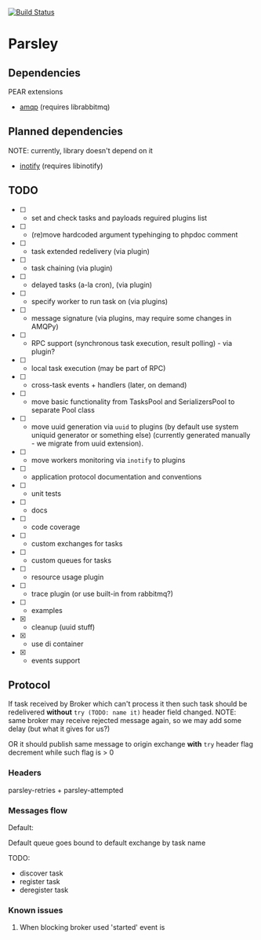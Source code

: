 [![Build Status](https://travis-ci.org/pinepain/parsley.png?branch=master)](https://travis-ci.org/pinepain/parsley)

Parsley
=======

Dependencies
------------

PEAR extensions

 - [amqp](http://pecl.php.net/package/amqp) (requires librabbitmq)

Planned dependencies
--------------------

NOTE: currently, library doesn't depend on it

 - [inotify](http://pecl.php.net/package/inotify) (requires libinotify)

TODO
----

- [ ] - set and check tasks and payloads reguired plugins list

- [ ] - (re)move hardcoded argument typehinging to phpdoc comment
- [ ] - task extended redelivery (via plugin)
- [ ] - task chaining (via plugin)
- [ ] - delayed tasks (a-la cron), (via plugin)
- [ ] - specify worker to run task on (via plugins)
- [ ] - message signature (via plugins, may require some changes in AMQPy)
- [ ] - RPC support (synchronous task execution, result polling) - via plugin?
- [ ] - local task execution (may be part of RPC)

- [ ] - cross-task events + handlers (later, on demand)

- [ ] - move basic functionality from TasksPool and SerializersPool to separate Pool class
- [ ] - move uuid generation via `uuid` to plugins (by default use system uniquid generator or something else)
        (currently generated manually - we migrate from uuid extension).
- [ ] - move workers monitoring via `inotify` to plugins
- [ ] - application protocol documentation and conventions
- [ ] - unit tests
- [ ] - docs
- [ ] - code coverage
- [ ] - custom exchanges for tasks
- [ ] - custom queues for tasks
- [ ] - resource usage plugin
- [ ] - trace plugin (or use built-in from rabbitmq?)
- [ ] - examples

- [x] - cleanup (uuid stuff)
- [x] - use di container
- [x] - events support


Protocol
--------

If task received by Broker which can't process it then such task should be redelivered **without** `try (TODO: name it)`
header field changed. NOTE: same broker may receive rejected message again, so we may add some delay (but what it gives
for us?)

OR it should publish same message to origin exchange **with** `try` header flag decrement while such flag is > 0

### Headers

parsley-retries + parsley-attempted

### Messages flow

Default:

Default queue goes bound to default exchange by task name

TODO:

- discover task
- register task
- deregister task

### Known issues

 1. When blocking broker used 'started' event is